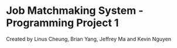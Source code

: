 # Job Matchmaking System - Programming Project 1

Created by Linus Cheung, Brian Yang, Jeffrey Ma and Kevin Nguyen
